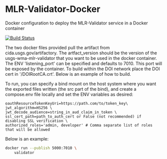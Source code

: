 # MLR-Validator-Docker
Docker configuration to deploy the MLR-Validator service in a Docker container 

[![Build Status](https://travis-ci.org/USGS-CIDA/MLR-Validator-Docker.svg?branch=master)](https://travis-ci.org/USGS-CIDA/MLR-Validator-Docker)


The two docker files provided pull the artifact from cida.usgs.gov/artifactory. The artfact_version should be the version of the usgs-wma-mlr-validator that you want to be used in the docker container. The ENV 'listening_port' can be specified and defaults to 7010. This port will be exposed by the container. 
To build within the DOI network place the DOI cert in '/DOIRootCA.crt'. Below is an example of how to build.

To run, you can specify a bind mount on the host system where you want the exported files written (the src part of the bind), and create a compose.env file locally and set the ENV variables as desired:
```
oauthResourceTokenKeyUri=https://path.com/to/token_key\
jwt_algorithm=HS256 \
jwt_decode_audience=string_in_aud_claim_in_token \
ssl_cert_path=path_to_auth_cert or False (not recommended) if disabling SSL verification \
authorized_roles='admin, developer' # Comma separate list of roles that will be allowed
```

Below is an example:
```bash
docker run --publish 5000:7010 \
    validator
```